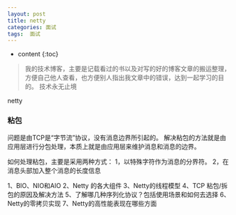 ```yaml
---
layout: post
title: netty
categories: 面试
tags:  面试
---
```


* content
{:toc}

> 我的技术博客，主要是记载看过的书以及对写的好的博客文章的搬运整理，方便自己他人查看，也方便别人指出我文章中的错误，达到一起学习的目的。
> 技术永无止境

netty

### 粘包
问题是由TCP是“字节流”协议，没有消息边界所引起的。
解决粘包的方法就是由应用层进行分包处理，本质上就是由应用层来维护消息和消息的边界。

如何处理粘包，主要是采用两种方式：
1，以特殊字符作为消息的分界符。
2，在消息头部加入整个消息的长度信息


1、BIO、NIO和AIO
2、Netty 的各大组件
3、Netty的线程模型
4、TCP 粘包/拆包的原因及解决方法
5、了解哪几种序列化协议？包括使用场景和如何去选择
6、Netty的零拷贝实现
7、Netty的高性能表现在哪些方面